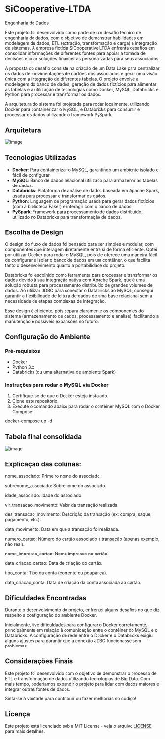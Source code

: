 # SiCooperative-LTDA
Engenharia de Dados

Este projeto foi desenvolvido como parte de um desafio técnico de engenharia de dados, com o objetivo de demonstrar habilidades em modelagem de dados, ETL (extração, transformação e carga) e integração de sistemas. A empresa fictícia SiCooperative LTDA enfrenta desafios em consolidar informações de diferentes fontes para apoiar a tomada de decisões e criar soluções financeiras personalizadas para seus associados.

A proposta do desafio consiste na criação de um Data Lake para centralizar os dados de movimentações de cartões dos associados e gerar uma visão única com a integração de diferentes tabelas. O projeto envolve a modelagem do banco de dados, geração de dados fictícios para alimentar as tabelas e a utilização de tecnologias como Docker, MySQL, Databricks e Python para processar e transformar os dados.

A arquitetura do sistema foi projetada para rodar localmente, utilizando Docker para containerizar o MySQL, e Databricks para consumir e processar os dados utilizando o framework PySpark.


## Arquitetura

![image](https://github.com/user-attachments/assets/2e56c15a-82ef-460d-bc0a-f4a5359d158e)




## Tecnologias Utilizadas

- **Docker**: Para containerizar o MySQL, garantindo um ambiente isolado e fácil de configurar.
- **MySQL**: Banco de dados relacional utilizado para armazenar as tabelas de dados.
- **Databricks**: Plataforma de análise de dados baseada em Apache Spark, usada para processar e transformar os dados.
- **Python**: Linguagem de programação usada para gerar dados fictícios (com a biblioteca Faker) e interagir com o banco de dados.
- **PySpark**: Framework para processamento de dados distribuído, utilizado no Databricks para transformação de dados.


## Escolha de Design

O design do fluxo de dados foi pensado para ser simples e modular, com componentes que interagem diretamente entre si de forma eficiente. Optei por utilizar Docker para rodar o MySQL, pois ele oferece uma maneira fácil de configurar e isolar o banco de dados em um contêiner, o que facilita tanto o desenvolvimento quanto a portabilidade do projeto.

Databricks foi escolhido como ferramenta para processar e transformar os dados devido à sua integração nativa com Apache Spark, que é uma solução robusta para processamento distribuído de grandes volumes de dados. Ao utilizar JDBC para conectar o Databricks ao MySQL, consegui garantir a flexibilidade de leitura de dados de uma base relacional sem a necessidade de etapas complexas de integração.

Esse design é eficiente, pois separa claramente os componentes do sistema (armazenamento de dados, processamento e análise), facilitando a manutenção e possíveis expansões no futuro.

## Configuração do Ambiente

### Pré-requisitos
- Docker
- Python 3.x
- Databricks (ou uma alternativa de ambiente Spark)

### Instruções para rodar o MySQL via Docker
1. Certifique-se de que o Docker esteja instalado.
2. Clone este repositório.
3. Execute o comando abaixo para rodar o contêiner MySQL com o Docker Compose:


docker-compose up -d


## Tabela final consolidada

 ![image](https://github.com/user-attachments/assets/80f6aad2-5c18-495c-8666-79adadc08c15)

 
## Explicação das colunas:
nome_associado: Primeiro nome do associado.

sobrenome_associado: Sobrenome do associado.

idade_associado: Idade do associado.

vlr_transacao_movimento: Valor da transação realizada.

des_transacao_movimento: Descrição da transação (ex: compra, saque, pagamento, etc.).

data_movimento: Data em que a transação foi realizada.

numero_cartao: Número do cartão associado à transação (apenas exemplo, não real).

nome_impresso_cartao: Nome impresso no cartão.

data_criacao_cartao: Data de criação do cartão.

tipo_conta: Tipo da conta (corrente ou poupança).

data_criacao_conta: Data de criação da conta associada ao cartão.


## Dificuldades Encontradas
Durante o desenvolvimento do projeto, enfrentei alguns desafios no que diz respeito a configuração do ambiente Docker.

Inicialmente, tive dificuldades para configurar o Docker corretamente, principalmente em relação à comunicação entre o contêiner do MySQL e o Databricks. A configuração de rede entre o Docker e o Databricks exigiu alguns ajustes para garantir que a conexão JDBC funcionasse sem problemas.

## Considerações Finais

Este projeto foi desenvolvido com o objetivo de demonstrar o processo de ETL e transformação de dados utilizando tecnologias de Big Data. Com mais tempo, poderíamos expandir o projeto para lidar com dados maiores e integrar outras fontes de dados. 

Sinta-se à vontade para contribuir ou fazer melhorias no código!


## Licença

Este projeto está licenciado sob a MIT License - veja o arquivo [LICENSE](LICENSE) para mais detalhes.

